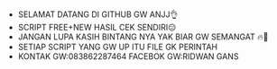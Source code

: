 - SELAMAT DATANG DI GITHUB GW ANJJ👌
- SCRIPT FREE+NEW HASIL CEK SENDIRI😑
- JANGAN LUPA KASIH BINTANG NYA YAK BIAR GW SEMANGAT 🔥🌟
- SETIAP SCRIPT YANG GW UP ITU FILE GK PERINTAH 
- KONTAK GW:083862287464 FACEBOK GW:RIDWAN GANS 
